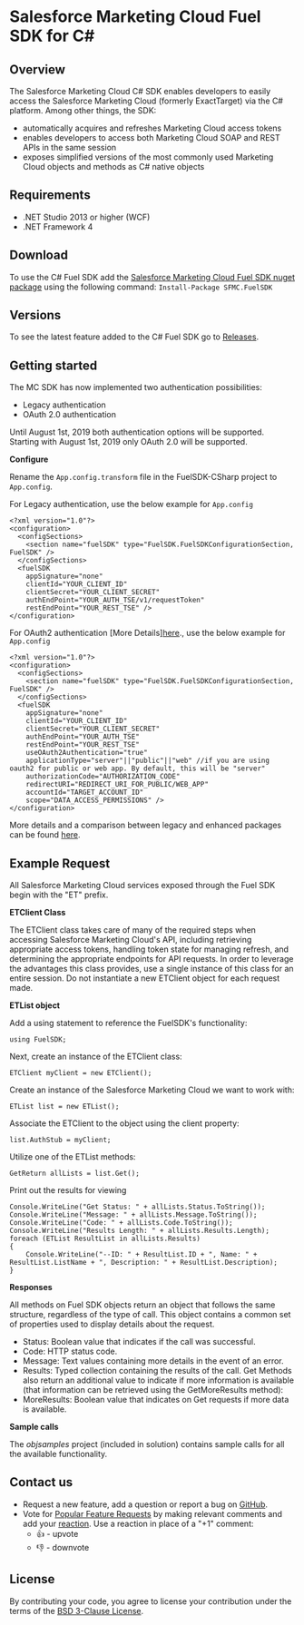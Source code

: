 Salesforce Marketing Cloud Fuel SDK for C# 
============


## Overview ##
The Salesforce Marketing Cloud C# SDK enables developers to easily access the Salesforce Marketing Cloud (formerly ExactTarget) via the C# platform. Among other things, the SDK:
* automatically acquires and refreshes Marketing Cloud access tokens
* enables developers to access both Marketing Cloud SOAP and REST APIs in the same session
* exposes simplified versions of the most commonly used Marketing Cloud objects and methods as C# native objects

## Requirements ##
* .NET Studio 2013 or higher (WCF)
* .NET Framework 4
## Download ##
To use the C# Fuel SDK add the [Salesforce Marketing Cloud Fuel SDK nuget package](https://www.nuget.org/packages/SFMC.FuelSDK/) using the following command:
`Install-Package SFMC.FuelSDK `

## Versions ##
To see the latest feature added to the C# Fuel SDK go to [Releases](https://github.com/salesforce-marketingcloud/FuelSDK-CSharp/releases).

## Getting started ##
The MC SDK has now implemented two authentication possibilities: 
* Legacy authentication
* OAuth 2.0 authentication 

Until August 1st, 2019 both authentication options will be supported.
Starting with August 1st, 2019 only OAuth 2.0 will be supported.

**Configure**  

Rename the `App.config.transform` file in the FuelSDK-CSharp project to `App.config`.

For Legacy authentication, use the below example for `App.config`

```
<?xml version="1.0"?>
<configuration>
  <configSections>
    <section name="fuelSDK" type="FuelSDK.FuelSDKConfigurationSection, FuelSDK" />
  </configSections>
  <fuelSDK
    appSignature="none"
    clientId="YOUR_CLIENT_ID"
    clientSecret="YOUR_CLIENT_SECRET"
    authEndPoint="YOUR_AUTH_TSE/v1/requestToken"
    restEndPoint="YOUR_REST_TSE" />
</configuration>
```

For OAuth2 authentication [More Details][here](https://developer.salesforce.com/docs/atlas.en-us.mc-app-development.meta/mc-app-development/access-token-s2s.htm)., use the below example for `App.config`
```
<?xml version="1.0"?>
<configuration>
  <configSections>
    <section name="fuelSDK" type="FuelSDK.FuelSDKConfigurationSection, FuelSDK" />
  </configSections>
  <fuelSDK
    appSignature="none"
    clientId="YOUR_CLIENT_ID"
    clientSecret="YOUR_CLIENT_SECRET"
    authEndPoint="YOUR_AUTH_TSE"
    restEndPoint="YOUR_REST_TSE"
    useOAuth2Authentication="true" 
    applicationType="server"||"public"||"web" //if you are using oauth2 for public or web app. By default, this will be "server" 
    authorizationCode="AUTHORIZATION_CODE"
    redirectURI="REDIRECT_URI_FOR_PUBLIC/WEB_APP"
    accountId="TARGET_ACCOUNT_ID"
    scope="DATA_ACCESS_PERMISSIONS" />
</configuration>
```

More details and a comparison between legacy and enhanced packages can be found [here](https://developer.salesforce.com/docs/atlas.en-us.mc-app-development.meta/mc-app-development/installed-package-types.htm#).

## Example Request ## 
All Salesforce Marketing Cloud services exposed through the Fuel SDK begin with the "ET" prefix. 

**ETClient Class**

The ETClient class takes care of many of the required steps when accessing Salesforce Marketing Cloud's API, including retrieving appropriate access tokens, handling token state for managing refresh, and determining the appropriate endpoints for API requests. In order to leverage the advantages this class provides, use a single instance of this class for an entire session. Do not instantiate a new ETClient object for each request made.

**ETList object**

Add a using statement to reference the FuelSDK's functionality:

`using FuelSDK;`

Next, create an instance of the ETClient class:

`ETClient myClient = new ETClient();`

Create an instance of the Salesforce Marketing Cloud we want to work with:

`ETList list = new ETList();`

Associate the ETClient to the object using the client property:

`list.AuthStub = myClient;`

Utilize one of the ETList methods:

`GetReturn allLists = list.Get();`

Print out the results for viewing

```
Console.WriteLine("Get Status: " + allLists.Status.ToString());
Console.WriteLine("Message: " + allLists.Message.ToString());
Console.WriteLine("Code: " + allLists.Code.ToString());
Console.WriteLine("Results Length: " + allLists.Results.Length);
foreach (ETList ResultList in allLists.Results)
{
    Console.WriteLine("--ID: " + ResultList.ID + ", Name: " + ResultList.ListName + ", Description: " + ResultList.Description);
}
```

**Responses**

All methods on Fuel SDK objects return an object that follows the same structure, regardless of the type of call. This object contains a common set of properties used to display details about the request.
* Status: Boolean value that indicates if the call was successful.
* Code: HTTP status code.
* Message: Text values containing more details in the event of an error.
* Results: Typed collection containing the results of the call.
Get Methods also return an additional value to indicate if more information is available (that information can be retrieved using the GetMoreResults method):
* MoreResults: Boolean value that indicates on Get requests if more data is available.

**Sample calls**

The *objsamples* project (included in solution) contains sample calls for all the available functionality.


## Contact us ##
* Request a new feature, add a question or report a bug on [GitHub](https://github.com/salesforce-marketingcloud/FuelSDK-CSharp/issues).
* Vote for [Popular Feature Requests](https://github.com/salesforce-marketingcloud/FuelSDK-CSharp/issues?q=is%3Aopen+sort%3Areactions-%2B1-desc+) by making relevant comments and add your [reaction](https://github.com/blog/2119-add-reactions-to-pull-requests-issues-and-comments). Use a reaction in place of a "+1" comment:
    + 👍 - upvote
    + 👎 - downvote

## License ##
By contributing your code, you agree to license your contribution under the terms of the [BSD 3-Clause License](https://github.com/salesforce-marketingcloud/FuelSDK-CSharp/blob/master/license.md).
